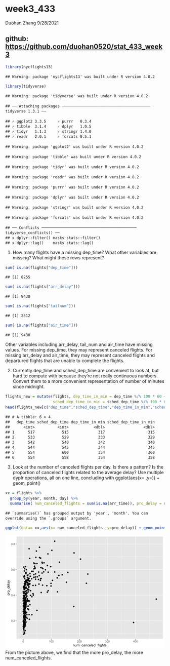 week3\_433
================
Duohan Zhang
9/28/2021

## github: <https://github.com/duohan0520/stat_433_week3>

``` r
library(nycflights13)
```

    ## Warning: package 'nycflights13' was built under R version 4.0.2

``` r
library(tidyverse)
```

    ## Warning: package 'tidyverse' was built under R version 4.0.2

    ## ── Attaching packages ─────────────────────────────────────── tidyverse 1.3.1 ──

    ## ✓ ggplot2 3.3.5     ✓ purrr   0.3.4
    ## ✓ tibble  3.1.4     ✓ dplyr   1.0.5
    ## ✓ tidyr   1.1.3     ✓ stringr 1.4.0
    ## ✓ readr   2.0.1     ✓ forcats 0.5.1

    ## Warning: package 'ggplot2' was built under R version 4.0.2

    ## Warning: package 'tibble' was built under R version 4.0.2

    ## Warning: package 'tidyr' was built under R version 4.0.2

    ## Warning: package 'readr' was built under R version 4.0.2

    ## Warning: package 'purrr' was built under R version 4.0.2

    ## Warning: package 'dplyr' was built under R version 4.0.2

    ## Warning: package 'stringr' was built under R version 4.0.2

    ## Warning: package 'forcats' was built under R version 4.0.2

    ## ── Conflicts ────────────────────────────────────────── tidyverse_conflicts() ──
    ## x dplyr::filter() masks stats::filter()
    ## x dplyr::lag()    masks stats::lag()

1.  How many flights have a missing dep\_time? What other variables are
    missing? What might these rows represent?

``` r
sum( is.na(flights["dep_time"]))
```

    ## [1] 8255

``` r
sum( is.na(flights["arr_delay"]))
```

    ## [1] 9430

``` r
sum( is.na(flights["tailnum"]))
```

    ## [1] 2512

``` r
sum( is.na(flights["air_time"]))
```

    ## [1] 9430

Other variables including arr\_delay, tail\_num and air\_time have
missing values. For missing dep\_time, they may represent canceled
flights. For missing arr\_delay and air\_time, they may represent
canceled flights and departured flights that are unable to complete the
flights.

2.  Currently dep\_time and sched\_dep\_time are convenient to look at,
    but hard to compute with because they’re not really continuous
    numbers. Convert them to a more convenient representation of number
    of minutes since midnight.

``` r
flights_new = mutate(flights, dep_time_in_min = dep_time %/% 100 * 60 + dep_time %% 100, 
                     sched_dep_time_in_min = sched_dep_time %/% 100 * 60 + sched_dep_time %%100)
head(flights_new[c("dep_time","sched_dep_time","dep_time_in_min","sched_dep_time_in_min")])
```

    ## # A tibble: 6 × 4
    ##   dep_time sched_dep_time dep_time_in_min sched_dep_time_in_min
    ##      <int>          <int>           <dbl>                 <dbl>
    ## 1      517            515             317                   315
    ## 2      533            529             333                   329
    ## 3      542            540             342                   340
    ## 4      544            545             344                   345
    ## 5      554            600             354                   360
    ## 6      554            558             354                   358

3.  Look at the number of canceled flights per day. Is there a pattern?
    Is the proportion of canceled flights related to the average delay?
    Use multiple dyplr operations, all on one line, concluding with
    ggplot(aes(x= ,y=)) + geom\_point()

``` r
xx = flights %>%
  group_by(year, month, day) %>%
  summarise( num_canceled_flights = sum(is.na(arr_time)), pro_delay = sum(arr_delay >0,na.rm=T)/n())
```

    ## `summarise()` has grouped output by 'year', 'month'. You can override using the `.groups` argument.

``` r
ggplot(data= xx,aes(x= num_canceled_flights ,y=pro_delay)) + geom_point()
```

![](stat_433_week3_files/figure-gfm/unnamed-chunk-5-1.png)<!-- --> From
the picture above, we find that the more pro\_delay, the more
num\_canceled\_flights.
